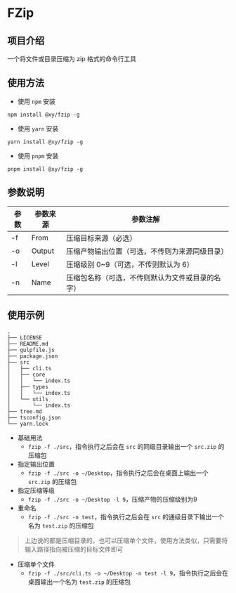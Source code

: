 # FZip

## 项目介绍

一个将文件或目录压缩为 zip 格式的命令行工具

## 使用方法

- 使用 `npm` 安装

```shell
npm install @xy/fzip -g
```

- 使用 `yarn` 安装

```shell
yarn install @xy/fzip -g
```

- 使用 `pnpm` 安装

```shell
pnpm install @xy/fzip -g
```

## 参数说明

| 参数 | 参数来源 | 参数注解                                         |
| ---- | -------- | ------------------------------------------------ |
| -f   | From     | 压缩目标来源（必选）                             |
| -o   | Output   | 压缩产物输出位置（可选，不传则为来源同级目录）   |
| -l   | Level    | 压缩级别 0~9（可选，不传则默认为 6）             |
| -n   | Name     | 压缩包名称（可选，不传则默认为文件或目录的名字） |

## 使用示例

```tree
.
├── LICENSE
├── README.md
├── gulpfile.js
├── package.json
├── src
│   ├── cli.ts
│   ├── core
│   │   └── index.ts
│   ├── types
│   │   └── index.ts
│   └── utils
│       └── index.ts
├── tree.md
├── tsconfig.json
└── yarn.lock

```

- 基础用法
  - `fzip -f ./src`，指令执行之后会在 `src` 的同级目录输出一个 `src.zip` 的压缩包
- 指定输出位置
  - `fzip -f ./src -o ~/Desktop`，指令执行之后会在桌面上输出一个 `src.zip` 的压缩包
- 指定压缩等级
  - `fzip -f ./src -o ~/Desktop -l 9`，压缩产物的压缩级别为9
- 重命名
  - `fzip -f ./src -n test`，指令执行之后会在 `src` 的通级目录下输出一个名为 `test.zip` 的压缩包

> 上边说的都是压缩目录的，也可以压缩单个文件，使用方法类似，只需要将输入路径指向被压缩的目标文件即可

- 压缩单个文件
  - `fzip -f ./src/cli.ts -o ~/Desktop -n test -l 9`，指令执行之后会在桌面输出一个名为 `test.zip` 的压缩包
